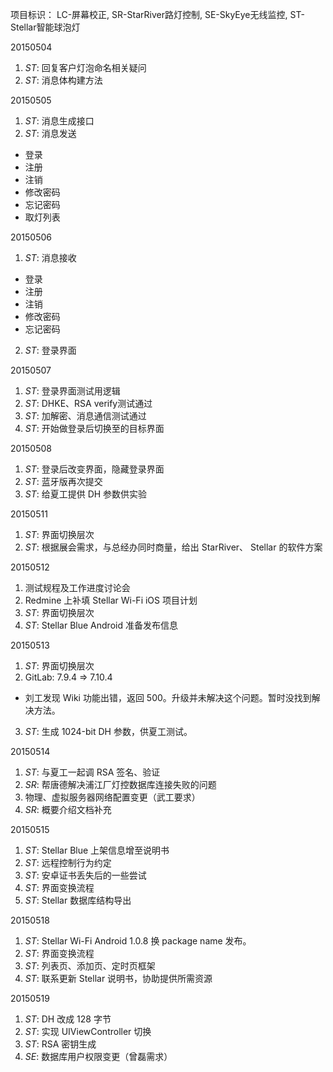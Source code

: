 项目标识： LC-屏幕校正, SR-StarRiver路灯控制, SE-SkyEye无线监控, ST-Stellar智能球泡灯

20150504

1. *ST*: 回复客户灯泡命名相关疑问
2. *ST*: 消息体构建方法

20150505

1. *ST*: 消息生成接口
2. *ST*: 消息发送
  - 登录
  - 注册
  - 注销
  - 修改密码
  - 忘记密码
  - 取灯列表

20150506

1. *ST*: 消息接收
  - 登录
  - 注册
  - 注销
  - 修改密码
  - 忘记密码
2. *ST*: 登录界面

20150507

1. *ST*: 登录界面测试用逻辑
2. *ST*: DHKE、RSA verify测试通过
3. *ST*: 加解密、消息通信测试通过
4. *ST*: 开始做登录后切换至的目标界面

20150508

1. *ST*: 登录后改变界面，隐藏登录界面
2. *ST*: 蓝牙版再次提交
3. *ST*: 给夏工提供 DH 参数供实验

20150511

1. *ST*: 界面切换层次
2. *ST*: 根据展会需求，与总经办同时商量，给出 StarRiver、 Stellar 的软件方案

20150512

1. 测试规程及工作进度讨论会
2. Redmine 上补填 Stellar Wi-Fi iOS 项目计划
3. *ST*: 界面切换层次
4. *ST*: Stellar Blue Android 准备发布信息

20150513

1. *ST*: 界面切换层次
2. GitLab: 7.9.4 => 7.10.4
  - 刘工发现 Wiki 功能出错，返回 500。升级并未解决这个问题。暂时没找到解决方法。
3. *ST*: 生成 1024-bit DH 参数，供夏工测试。

20150514

1. *ST*: 与夏工一起调 RSA 签名、验证
2. *SR*: 帮唐德解决浦江厂灯控数据库连接失败的问题
3. 物理、虚拟服务器网络配置变更（武工要求）
4. *SR*: 概要介绍文档补充

20150515

1. *ST*: Stellar Blue 上架信息增至说明书
2. *ST*: 远程控制行为约定
3. *ST*: 安卓证书丢失后的一些尝试
4. *ST*: 界面变换流程
5. *ST*: Stellar 数据库结构导出

20150518

1. *ST*: Stellar Wi-Fi Android 1.0.8 换 package name 发布。
2. *ST*: 界面变换流程
3. *ST*: 列表页、添加页、定时页框架
4. *ST*: 联系更新 Stellar 说明书，协助提供所需资源

20150519

1. *ST*: DH 改成 128 字节
2. *ST*: 实现 UIViewController 切换
3. *ST*: RSA 密钥生成
4. *SE*: 数据库用户权限变更（曾磊需求）

[//]: # (comment)
